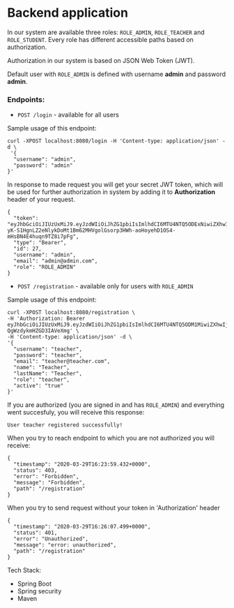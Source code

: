 # Backend application

In our system are available three roles: `ROLE_ADMIN`, `ROLE_TEACHER` and `ROLE_STUDENT`. Every role has different accessible paths based on authorization.

Authorization in our system is based on JSON Web Token (JWT).

Default user with `ROLE_ADMIN` is defined with username **admin** and password **admin**.

### Endpoints:

* `POST /login` - available for all users

Sample usage of this endpoint:
```
curl -XPOST localhost:8080/login -H 'Content-type: application/json' -d \
 '{
  "username": "admin",
  "password": "admin"
}'
```
In response to made request you will get your secret JWT token, which will be used for further authorization in system by adding it to **Authorization** header of your request.
```
{
  "token": "eyJhbGciOiJIUzUxMiJ9.eyJzdWIiOiJhZG1pbiIsImlhdCI6MTU4NTQ5ODExNiwiZXhwIjoxNTg1NTAxNzE2fQ.lPRQnwBEYt-yK-S1HgnLZ2eNlykDoMt1Bm62MHVgolGsorp3HWh-aoHoyehD1OS4-mHsBN4E4huqn9TZ8i7pFg",
  "type": "Bearer",
  "id": 27,
  "username": "admin",
  "email": "admin@admin.com",
  "role": "ROLE_ADMIN"
}

```
* `POST /registration` - available only for users with `ROLE_ADMIN`

Sample usage of this endpoint:
```
curl -XPOST localhost:8080/registration \
-H 'Authorization: Bearer eyJhbGciOiJIUzUxMiJ9.eyJzdWIiOiJhZG1pbiIsImlhdCI6MTU4NTQ5ODM1MiwiZXhwIjoxNTg1NTAxOTUyfQ.XW6pCfTsaZPHtxFLUZr_I9DkC1gQd6a7yE2J8sZFMsju9a1gWJAHSBmAUKdNY_BLK-QgWzdykmHZGD3IAVeXmg' \
-H 'Content-type: application/json' -d \
'{
  "username": "teacher",
  "password": "teacher",
  "email": "teacher@teacher.com",
  "name": "Teacher",
  "lastName": "Teacher",
  "role": "teacher",
  "active": "true"
}'
```
If you are authorized (you are signed in and has `ROLE_ADMIN`) and everything went succesfuly, you will receive this response:

`User teacher registered successfully!`

When you try to reach endpoint to which you are not authorized you will receive:
```
{
  "timestamp": "2020-03-29T16:23:59.432+0000",
  "status": 403,
  "error": "Forbidden",
  "message": "Forbidden",
  "path": "/registration"
}
```

When you try to send request without your token in 'Authorization' header
```
{
  "timestamp": "2020-03-29T16:26:07.499+0000",
  "status": 401,
  "error": "Unauthorized",
  "message": "error: unauthorized",
  "path": "/registration"
}

```

Tech Stack:
* Spring Boot
* Spring security
* Maven
